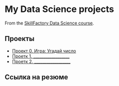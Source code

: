 # My Data Science projects

From the [SkillFactory Data Science course](https://skillfactory.ru/data-scientist).

## Проекты

* [Проект 0. Игра: Угадай число](https://github.com/Dredox22/sf_data_science/tree/main/project_0)
* [Проетк 1. __________________](_____________________________________________________)
* [Проетк 2. __________________](_____________________________________________________)

## Ссылка на резюме
